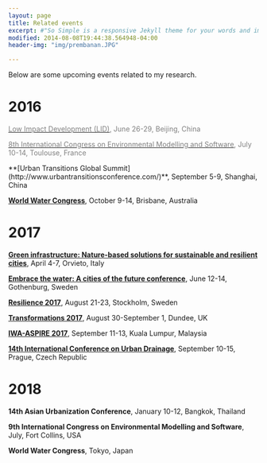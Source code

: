 ```yaml
---
layout: page
title: Related events
excerpt: #"So Simple is a responsive Jekyll theme for your words and images."
modified: 2014-08-08T19:44:38.564948-04:00
header-img: "img/prembanan.JPG"

---
```


Below are some upcoming events related to my research.
  
# 2016

 <p> 
<font color="grey"><a href="http://www.lid2016-china.org/en/"><font color="grey">Low Impact Development (LID)</font></a>, June 26-29, Beijing, China</font>
</p>
<p>
<font color="grey"><a href="http://www.iemss.org/sites/iemss2016/index.php"><font color="grey">8th International Congress on Environmental Modelling and Software</font></a>, July 10-14, Toulouse, France </font>
</p>
**[Urban Transitions Global Summit](http://www.urbantransitionsconference.com/)**, September 5-9, Shanghai, China   

**[World Water Congress](http://www.iwa-network.org/event/world-water-congress-exhibition-2016/)**, October 9-14, Brisbane, Australia  

# 2017 

**[Green infrastructure: Nature-based solutions for sustainable and resilient cities](http://www.greeninurbs.com/finalconference/)**, April 4-7, Orvieto, Italy

**[Embrace the water: A cities of the future conference](http://www.embracethewater2017.com/)**, June 12-14, Gothenburg, Sweden
   
**[Resilience 2017](http://www.stockholmresilience.org/research/research-news/2016-06-22-resilience-2017-conference.html)**, August 21-23, Stockholm, Sweden
   
**[Transformations 2017](http://www.transformations2017.org/)**, August 30-September 1, Dundee, UK

**[IWA-ASPIRE 2017](http://www.aspire2017.org.my/index.html)**, September 11-13, Kuala Lumpur, Malaysia
   
**[14th International Conference on Urban Drainage](http://www.icud2017.org/icud-conference.htm)**, September 10-15, Prague, Czech Republic  

# 2018 

**14th Asian Urbanization Conference**, January 10-12, Bangkok, Thailand   

**9th International Congress on Environmental Modelling and Software**, July, Fort Collins, USA   

**World Water Congress**, Tokyo, Japan

